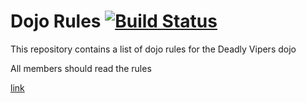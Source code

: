 Dojo Rules [![Build Status](https://secure.travis-ci.org/rails/arel.svg?branch=master)](http://travis-ci.org/rails/arel)
==========

This repository contains a list of dojo rules for the Deadly Vipers dojo

All members should read the rules

[link](https://github.com/deadlyvipers)
